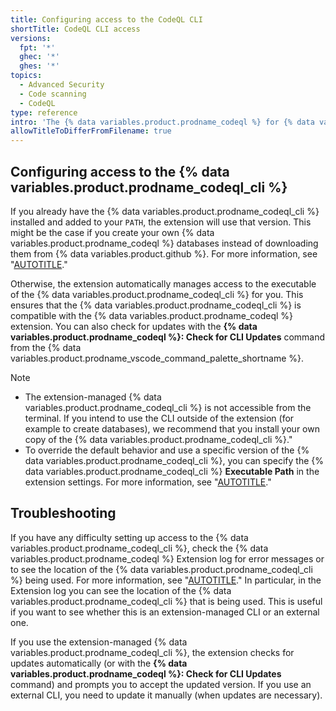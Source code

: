 ```yaml
---
title: Configuring access to the CodeQL CLI
shortTitle: CodeQL CLI access
versions:
  fpt: '*'
  ghec: '*'
  ghes: '*'
topics:
  - Advanced Security
  - Code scanning
  - CodeQL
type: reference
intro: 'The {% data variables.product.prodname_codeql %} for {% data variables.product.prodname_vscode %} extension uses the {% data variables.product.prodname_codeql_cli %} to compile and run queries.'
allowTitleToDifferFromFilename: true
---
```


## Configuring access to the {% data variables.product.prodname_codeql_cli %}

If you already have the {% data variables.product.prodname_codeql_cli %} installed and added to your `PATH`, the extension will use that version. This might be the case if you create your own {% data variables.product.prodname_codeql %} databases instead of downloading them from {% data variables.product.github %}. For more information, see "[AUTOTITLE](/code-security/codeql-cli/getting-started-with-the-codeql-cli/preparing-your-code-for-codeql-analysis)."

Otherwise, the extension automatically manages access to the executable of the {% data variables.product.prodname_codeql_cli %} for you. This ensures that the {% data variables.product.prodname_codeql_cli %} is compatible with the {% data variables.product.prodname_codeql %} extension. You can also check for updates with the **{% data variables.product.prodname_codeql %}: Check for CLI Updates** command from the {% data variables.product.prodname_vscode_command_palette_shortname %}.

> [!NOTE]
> * The extension-managed {% data variables.product.prodname_codeql_cli %} is not accessible from the terminal. If you intend to use the CLI outside of the extension (for example to create databases), we recommend that you install your own copy of the {% data variables.product.prodname_codeql_cli %}."
> * To override the default behavior and use a specific version of the {% data variables.product.prodname_codeql_cli %}, you can specify the {% data variables.product.prodname_codeql_cli %} **Executable Path** in the extension settings. For more information, see "[AUTOTITLE](/code-security/codeql-for-vs-code/using-the-advanced-functionality-of-the-codeql-for-vs-code-extension/customizing-settings)."

## Troubleshooting

If you have any difficulty setting up access to the {% data variables.product.prodname_codeql_cli %}, check the {% data variables.product.prodname_codeql %} Extension log for error messages or to see the location of the {% data variables.product.prodname_codeql_cli %} being used. For more information, see "[AUTOTITLE](/code-security/codeql-for-vs-code/troubleshooting-codeql-for-vs-code/accessing-logs)." In particular, in the Extension log you can see the location of the {% data variables.product.prodname_codeql_cli %} that is being used. This is useful if you want to see whether this is an extension-managed CLI or an external one.

If you use the extension-managed {% data variables.product.prodname_codeql_cli %}, the extension checks for updates automatically (or with the **{% data variables.product.prodname_codeql %}: Check for CLI Updates** command) and prompts you to accept the updated version. If you use an external CLI, you need to update it manually (when updates are necessary).
